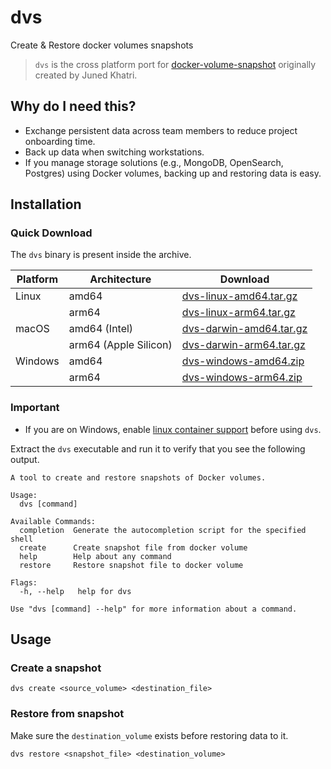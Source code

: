 # dvs

Create & Restore docker volumes snapshots

> `dvs` is the cross platform port for [docker-volume-snapshot](https://github.com/junedkhatri31/docker-volume-snapshot) originally created by Juned Khatri.

## Why do I need this?

- Exchange persistent data across team members to reduce project onboarding time.
- Back up data when switching workstations.
- If you manage storage solutions (e.g., MongoDB, OpenSearch, Postgres) using Docker volumes, backing up and restoring data is easy.

## Installation

### Quick Download

The `dvs` binary is present inside the archive.

| Platform | Architecture | Download |
|----------|--------------|----------|
| Linux | amd64 | [dvs-linux-amd64.tar.gz](https://github.com/Bhupesh-V/dvs/releases/latest/download/dvs-linux-amd64.tar.gz) |
|  | arm64 | [dvs-linux-arm64.tar.gz](https://github.com/Bhupesh-V/dvs/releases/latest/download/dvs-linux-arm64.tar.gz) |
| macOS | amd64 (Intel) | [dvs-darwin-amd64.tar.gz](https://github.com/Bhupesh-V/dvs/releases/latest/download/dvs-darwin-amd64.tar.gz) |
|  | arm64 (Apple Silicon) | [dvs-darwin-arm64.tar.gz](https://github.com/Bhupesh-V/dvs/releases/latest/download/dvs-darwin-arm64.tar.gz) |
| Windows | amd64 | [dvs-windows-amd64.zip](https://github.com/Bhupesh-V/dvs/releases/latest/download/dvs-windows-amd64.zip) |
|  | arm64 | [dvs-windows-arm64.zip](https://github.com/Bhupesh-V/dvs/releases/latest/download/dvs-windows-arm64.zip) |

### Important

- If you are on Windows, enable [linux container support](https://learn.microsoft.com/en-us/virtualization/windowscontainers/deploy-containers/set-up-linux-containers) before using `dvs`.

Extract the `dvs` executable and run it to verify that you see the following output.

```
A tool to create and restore snapshots of Docker volumes.

Usage:
  dvs [command]

Available Commands:
  completion  Generate the autocompletion script for the specified shell
  create      Create snapshot file from docker volume
  help        Help about any command
  restore     Restore snapshot file to docker volume

Flags:
  -h, --help   help for dvs

Use "dvs [command] --help" for more information about a command.
```

## Usage

### Create a snapshot

```
dvs create <source_volume> <destination_file>
```

### Restore from snapshot

Make sure the `destination_volume` exists before restoring data to it.

```
dvs restore <snapshot_file> <destination_volume>
```